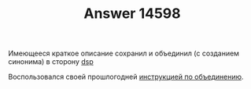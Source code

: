 ﻿---
title: "Answer 14598"
se.owner.user_id: 176217
se.owner.display_name: "αλεχολυτ"
se.owner.link: "https://ru.meta.stackoverflow.com/users/176217/%ce%b1%ce%bb%ce%b5%cf%87%ce%bf%ce%bb%cf%85%cf%84"
se.answer_id: 14598
se.question_id: 14597
se.post_type: answer
se.is_accepted: False
---
<p>Имеющееся краткое описание сохранил и объединил (с созданием синонима) в сторону <a href="https://ru.stackoverflow.com/questions/tagged/dsp" class="s-tag post-tag" title="показать вопросы с меткой [dsp]" aria-label="показать вопросы с меткой [dsp]" rel="tag" aria-labelledby="tag-dsp-tooltip-container" data-tag-menu-origin="Unknown">dsp</a></p>
<p>Воспользовался своей прошлогодней <a href="https://meta.stackexchange.com/a/396830/339911">инструкцией по объединению</a>.</p>
